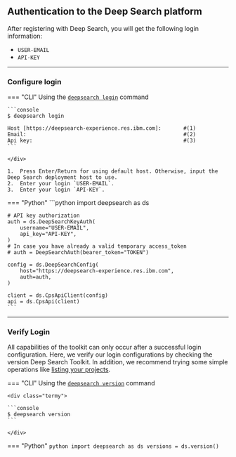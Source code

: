 ## Authentication to the Deep Search platform

After registering with Deep Search, you will get the following login information:

- `USER-EMAIL`
- `API-KEY`


---
### Configure login

=== "CLI"
    Using the [`deepsearch login`](../cli-reference.md#login) command
    <div class="termy">

    ```console
    $ deepsearch login

    Host [https://deepsearch-experience.res.ibm.com]:       #(1)
    Email:                                                  #(2)
    Api key:                                                #(3)
    ```

    </div>

    1.  Press Enter/Return for using default host. Otherwise, input the Deep Search deployment host to use.
    2.  Enter your login `USER-EMAIL`.
    3.  Enter your login `API-KEY`.


=== "Python"
    ```python
    import deepsearch as ds

    # API key authorization
    auth = ds.DeepSearchKeyAuth(
        username="USER-EMAIL",
        api_key="API-KEY",
    )
    # In case you have already a valid temporary access_token
    # auth = DeepSearchAuth(bearer_token="TOKEN")

    config = ds.DeepSearchConfig(
        host="https://deepsearch-experience.res.ibm.com",
        auth=auth,
    )

    client = ds.CpsApiClient(config)
    api = ds.CpsApi(client)
    ```

---

### Verify Login

All capabilities of the toolkit can only occur after a successful login configuration. Here, we verify our login configurations by checking the version Deep Search Toolkit. In addition, we recommend trying some simple operations like [listing your projects](../guide/projects.md#listprojects).

=== "CLI"
    Using the [`deepsearch version`](../cli-reference.md#version) command

    <div class="termy">

    ```console
    $ deepsearch version
    ```

    </div>


=== "Python"
    ```python
    import deepsearch as ds
    versions = ds.version()
    ```
